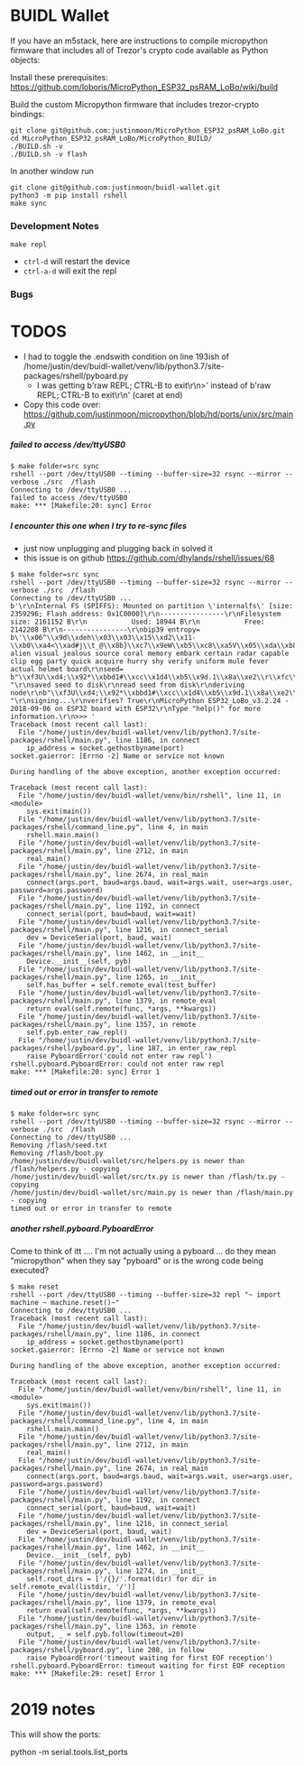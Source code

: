 # BUIDL Wallet

If you have an m5stack, here are instructions to compile micropython firmware that includes all of Trezor's crypto code available as Python objects:

Install these prerequisites: https://github.com/loboris/MicroPython_ESP32_psRAM_LoBo/wiki/build

Build the custom Micropython firmware that includes trezor-crypto bindings:

```
git clone git@github.com:justinmoon/MicroPython_ESP32_psRAM_LoBo.git
cd MicroPython_ESP32_psRAM_LoBo/MicroPython_BUILD/
./BUILD.sh -v
./BUILD.sh -v flash
```

In another window run
```
git clone git@github.com:justinmoon/buidl-wallet.git
python3 -m pip install rshell
make sync
```

### Development Notes

`make repl`
* `ctrl-d` will restart the device
* `ctrl-a-d` will exit the repl

### Bugs

# TODOS
* I had to toggle the .endswith condition on line 193ish of /home/justin/dev/buidl-wallet/venv/lib/python3.7/site-packages/rshell/pyboard.py
    * I was getting b'raw REPL; CTRL-B to exit\r\n>' instead of b'raw REPL; CTRL-B to exit\r\n' (caret at end)
* Copy this code over: https://github.com/justinmoon/micropython/blob/hd/ports/unix/src/main.py


##### failed to access /dev/ttyUSB0

```
$ make folder=src sync
rshell --port /dev/ttyUSB0 --timing --buffer-size=32 rsync --mirror --verbose ./src  /flash
Connecting to /dev/ttyUSB0 ...
failed to access /dev/ttyUSB0
make: *** [Makefile:20: sync] Error
```

##### I encounter this one when I try to re-sync files

* just now unplugging and plugging back in solved it
* this issue is on github https://github.com/dhylands/rshell/issues/68

```
$ make folder=src sync
rshell --port /dev/ttyUSB0 --timing --buffer-size=32 rsync --mirror --verbose ./src  /flash
Connecting to /dev/ttyUSB0 ...
b'\r\nInternal FS (SPIFFS): Mounted on partition \'internalfs\' [size: 2359296; Flash address: 0x1C0000]\r\n----------------\r\nFilesystem size: 2161152 B\r\n           Used: 18944 B\r\n           Free: 2142208 B\r\n----------------\r\nbip39 entropy= b\'\\x06^\\x9d\\xdeh\\x03\\x03\\x15\\xd2\\x11-\\xb0\\xa4<\\xad#j\\t_@\\x8b}\\xc7\\x9eW\\xb5\\xc8\\xa5V\\x05\\xda\\xb8\'\r\nmnemonic= alien visual jealous source coral memory embark certain radar capable clip egg party quick acquire hurry shy verify uniform mule fever actual helmet board\r\nseed= b"\\xf3U\\xd4;\\x92*\\xbbd1#\\xcc\\x1d4\\xb5\\x9d.1\\x8a\\xe2\\r\\xfc\\xf2\\x19*\\x9a\\x1f\\x90\\x03U\\x81\\x05$\\xdc\\x07\\xa4\\x88O\\xf3\\xfb2\\xb0\\xbe\\xbe\\x90A\\xc3\\x04\'\\xb8v%\\xbe\\xed\\r\\xbe\\xd2wR\\xcfZ\\xb5\\xa5\\xf9 "\r\nsaved seed to disk\r\nread seed from disk\r\nderiving node\r\nb"\\xf3U\\xd4;\\x92*\\xbbd1#\\xcc\\x1d4\\xb5\\x9d.1\\x8a\\xe2\\r\\xfc\\xf2\\x19*\\x9a\\x1f\\x90\\x03U\\x81\\x05$\\xdc\\x07\\xa4\\x88O\\xf3\\xfb2\\xb0\\xbe\\xbe\\x90A\\xc3\\x04\'\\xb8v%\\xbe\\xed\\r\\xbe\\xd2wR\\xcfZ\\xb5\\xa5\\xf9 "\r\nsigning...\r\nverifies? True\r\nMicroPython ESP32_LoBo_v3.2.24 - 2018-09-06 on ESP32 board with ESP32\r\nType "help()" for more information.\r\n>>> '
Traceback (most recent call last):
  File "/home/justin/dev/buidl-wallet/venv/lib/python3.7/site-packages/rshell/main.py", line 1186, in connect
    ip_address = socket.gethostbyname(port)
socket.gaierror: [Errno -2] Name or service not known

During handling of the above exception, another exception occurred:

Traceback (most recent call last):
  File "/home/justin/dev/buidl-wallet/venv/bin/rshell", line 11, in <module>
    sys.exit(main())
  File "/home/justin/dev/buidl-wallet/venv/lib/python3.7/site-packages/rshell/command_line.py", line 4, in main
    rshell.main.main()
  File "/home/justin/dev/buidl-wallet/venv/lib/python3.7/site-packages/rshell/main.py", line 2712, in main
    real_main()
  File "/home/justin/dev/buidl-wallet/venv/lib/python3.7/site-packages/rshell/main.py", line 2674, in real_main
    connect(args.port, baud=args.baud, wait=args.wait, user=args.user, password=args.password)
  File "/home/justin/dev/buidl-wallet/venv/lib/python3.7/site-packages/rshell/main.py", line 1192, in connect
    connect_serial(port, baud=baud, wait=wait)
  File "/home/justin/dev/buidl-wallet/venv/lib/python3.7/site-packages/rshell/main.py", line 1216, in connect_serial
    dev = DeviceSerial(port, baud, wait)
  File "/home/justin/dev/buidl-wallet/venv/lib/python3.7/site-packages/rshell/main.py", line 1462, in __init__
    Device.__init__(self, pyb)
  File "/home/justin/dev/buidl-wallet/venv/lib/python3.7/site-packages/rshell/main.py", line 1265, in __init__
    self.has_buffer = self.remote_eval(test_buffer)
  File "/home/justin/dev/buidl-wallet/venv/lib/python3.7/site-packages/rshell/main.py", line 1379, in remote_eval
    return eval(self.remote(func, *args, **kwargs))
  File "/home/justin/dev/buidl-wallet/venv/lib/python3.7/site-packages/rshell/main.py", line 1357, in remote
    self.pyb.enter_raw_repl()
  File "/home/justin/dev/buidl-wallet/venv/lib/python3.7/site-packages/rshell/pyboard.py", line 187, in enter_raw_repl
    raise PyboardError('could not enter raw repl')
rshell.pyboard.PyboardError: could not enter raw repl
make: *** [Makefile:20: sync] Error 1
```

##### timed out or error in transfer to remote

```
$ make folder=src sync
rshell --port /dev/ttyUSB0 --timing --buffer-size=32 rsync --mirror --verbose ./src  /flash
Connecting to /dev/ttyUSB0 ...
Removing /flash/seed.txt
Removing /flash/boot.py
/home/justin/dev/buidl-wallet/src/helpers.py is newer than /flash/helpers.py - copying
/home/justin/dev/buidl-wallet/src/tx.py is newer than /flash/tx.py - copying
/home/justin/dev/buidl-wallet/src/main.py is newer than /flash/main.py - copying
timed out or error in transfer to remote
```

##### another rshell.pyboard.PyboardError

Come to think of itt .... I'm not actually using a pyboard ... do they mean "micropython" when they say "pyboard" or is the wrong code being executed?

```
$ make reset
rshell --port /dev/ttyUSB0 --timing --buffer-size=32 repl "~ import machine ~ machine.reset()~"
Connecting to /dev/ttyUSB0 ...
Traceback (most recent call last):
  File "/home/justin/dev/buidl-wallet/venv/lib/python3.7/site-packages/rshell/main.py", line 1186, in connect
    ip_address = socket.gethostbyname(port)
socket.gaierror: [Errno -2] Name or service not known

During handling of the above exception, another exception occurred:

Traceback (most recent call last):
  File "/home/justin/dev/buidl-wallet/venv/bin/rshell", line 11, in <module>
    sys.exit(main())
  File "/home/justin/dev/buidl-wallet/venv/lib/python3.7/site-packages/rshell/command_line.py", line 4, in main
    rshell.main.main()
  File "/home/justin/dev/buidl-wallet/venv/lib/python3.7/site-packages/rshell/main.py", line 2712, in main
    real_main()
  File "/home/justin/dev/buidl-wallet/venv/lib/python3.7/site-packages/rshell/main.py", line 2674, in real_main
    connect(args.port, baud=args.baud, wait=args.wait, user=args.user, password=args.password)
  File "/home/justin/dev/buidl-wallet/venv/lib/python3.7/site-packages/rshell/main.py", line 1192, in connect
    connect_serial(port, baud=baud, wait=wait)
  File "/home/justin/dev/buidl-wallet/venv/lib/python3.7/site-packages/rshell/main.py", line 1216, in connect_serial
    dev = DeviceSerial(port, baud, wait)
  File "/home/justin/dev/buidl-wallet/venv/lib/python3.7/site-packages/rshell/main.py", line 1462, in __init__
    Device.__init__(self, pyb)
  File "/home/justin/dev/buidl-wallet/venv/lib/python3.7/site-packages/rshell/main.py", line 1274, in __init__
    self.root_dirs = ['/{}/'.format(dir) for dir in self.remote_eval(listdir, '/')]
  File "/home/justin/dev/buidl-wallet/venv/lib/python3.7/site-packages/rshell/main.py", line 1379, in remote_eval
    return eval(self.remote(func, *args, **kwargs))
  File "/home/justin/dev/buidl-wallet/venv/lib/python3.7/site-packages/rshell/main.py", line 1363, in remote
    output, _ = self.pyb.follow(timeout=20)
  File "/home/justin/dev/buidl-wallet/venv/lib/python3.7/site-packages/rshell/pyboard.py", line 208, in follow
    raise PyboardError('timeout waiting for first EOF reception')
rshell.pyboard.PyboardError: timeout waiting for first EOF reception
make: *** [Makefile:29: reset] Error 1
```


# 2019 notes

This will show the ports:

python -m serial.tools.list_ports
